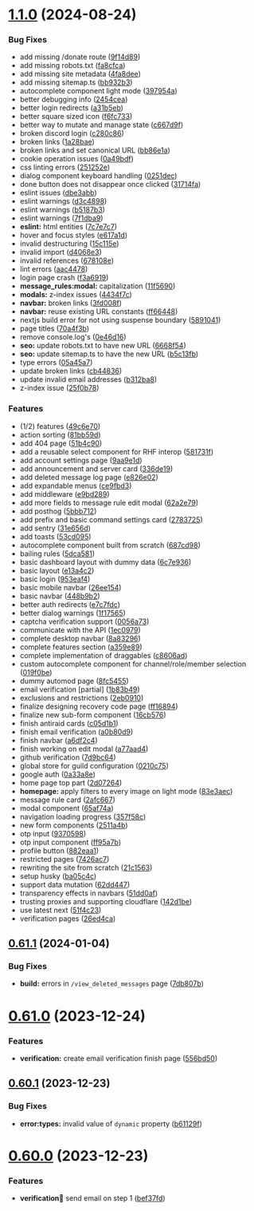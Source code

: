 # [1.1.0](https://github.com/onesoft-sudo/sudobot-dashboard/compare/v0.61.1...v1.1.0) (2024-08-24)


### Bug Fixes

* add missing /donate route ([9f14d89](https://github.com/onesoft-sudo/sudobot-dashboard/commit/9f14d89daed22ced705d7f61c08ff2782f048342))
* add missing robots.txt ([fa8cfca](https://github.com/onesoft-sudo/sudobot-dashboard/commit/fa8cfca43cb182fe13ddf8cacc350bc4d94ffb89))
* add missing site metadata ([4fa8dee](https://github.com/onesoft-sudo/sudobot-dashboard/commit/4fa8deedd7d5a0f159d339f1767d92e5451e713e))
* add missing sitemap.ts ([bb932b3](https://github.com/onesoft-sudo/sudobot-dashboard/commit/bb932b3c2d03bf85708fda55515fa98d0a2eadca))
* autocomplete component light mode ([397954a](https://github.com/onesoft-sudo/sudobot-dashboard/commit/397954a6c2c0d97f518a6c5b2f275b8a24a6c66d))
* better debugging info ([2454cea](https://github.com/onesoft-sudo/sudobot-dashboard/commit/2454cea774df24f872bc6da8756118ae9053971b))
* better login redirects ([a31b5eb](https://github.com/onesoft-sudo/sudobot-dashboard/commit/a31b5eba46d178d0fe8bd6d9ed250b0d498c0b15))
* better square sized icon ([f6fc733](https://github.com/onesoft-sudo/sudobot-dashboard/commit/f6fc733cccc727530988d2d80b672c0f625f9288))
* better way to mutate and manage state ([c667d9f](https://github.com/onesoft-sudo/sudobot-dashboard/commit/c667d9f0d722d79170edb0fe8c6fb6f8aa362ec1))
* broken discord login ([c280c86](https://github.com/onesoft-sudo/sudobot-dashboard/commit/c280c8656531290f51795bb00be67b3a2c7b91a9))
* broken links ([1a28bae](https://github.com/onesoft-sudo/sudobot-dashboard/commit/1a28bae74ab1861611384f85087fb5105dfd79e7))
* broken links and set canonical URL ([bb86e1a](https://github.com/onesoft-sudo/sudobot-dashboard/commit/bb86e1a8cd926eae4086c7d0879b9b0d15e51d36))
* cookie operation issues ([0a49bdf](https://github.com/onesoft-sudo/sudobot-dashboard/commit/0a49bdfa498b16037def0630666e25e65888e991))
* css linting errors ([251252e](https://github.com/onesoft-sudo/sudobot-dashboard/commit/251252eae8c7be0a9f6fc5561272822afe4659d8))
* dialog component keyboard handling ([0251dec](https://github.com/onesoft-sudo/sudobot-dashboard/commit/0251dec68deef1bc9cd8bdb48060ce89468235f8))
* done button does not disappear once clicked ([31714fa](https://github.com/onesoft-sudo/sudobot-dashboard/commit/31714fabd91486da125eb9e88ba80a8d43315371))
* eslint issues ([dbe3abb](https://github.com/onesoft-sudo/sudobot-dashboard/commit/dbe3abba2d9ae454ee97b37baa4a1e7c8003fea3))
* eslint warnings ([d3c4898](https://github.com/onesoft-sudo/sudobot-dashboard/commit/d3c4898a0abe4ccb6b2dcc6c2f403c5b4d9fad7a))
* eslint warnings ([b5187b3](https://github.com/onesoft-sudo/sudobot-dashboard/commit/b5187b33ff1db01de1fbf23a0d941ce7b10bff51))
* eslint warnings ([7f1dba9](https://github.com/onesoft-sudo/sudobot-dashboard/commit/7f1dba92abadf2f9f8d6433f0a304dd9bee51ca0))
* **eslint:** html entities ([7c7e7c7](https://github.com/onesoft-sudo/sudobot-dashboard/commit/7c7e7c732ff64796d9c9e595c00eef4df55b1b6b))
* hover and focus styles ([e617a1d](https://github.com/onesoft-sudo/sudobot-dashboard/commit/e617a1dc49cb8c4ed0599a01a35e5d17d573bb65))
* invalid destructuring ([15c115e](https://github.com/onesoft-sudo/sudobot-dashboard/commit/15c115e87fea610889593b2f562cd739acbbbd4c))
* invalid import ([d4068e3](https://github.com/onesoft-sudo/sudobot-dashboard/commit/d4068e3d2f576aeb62e75c476ce4649459889755))
* invalid references ([678108e](https://github.com/onesoft-sudo/sudobot-dashboard/commit/678108e7109f84733d91d4550c811560c0553838))
* lint errors ([aac4478](https://github.com/onesoft-sudo/sudobot-dashboard/commit/aac44780de1c725c56c48b9ab84fc51487a88b6d))
* login page crash ([f3a6919](https://github.com/onesoft-sudo/sudobot-dashboard/commit/f3a69197d542dff575d2078a9b4fe21727beda95))
* **message_rules:modal:** capitalization ([11f5690](https://github.com/onesoft-sudo/sudobot-dashboard/commit/11f569058205c9e26887238374fa035411478b31))
* **modals:** z-index issues ([4434f7c](https://github.com/onesoft-sudo/sudobot-dashboard/commit/4434f7c439667eb265da5b6146a8ee586bbe4484))
* **navbar:** broken links ([3fd008f](https://github.com/onesoft-sudo/sudobot-dashboard/commit/3fd008f245606b4d6f958985440ed72500e375aa))
* **navbar:** reuse existing URL constants ([ff66448](https://github.com/onesoft-sudo/sudobot-dashboard/commit/ff6644883f94dcf18dcb675ef58074e1ed4ab7eb))
* nextjs build error for not using suspense boundary ([5891041](https://github.com/onesoft-sudo/sudobot-dashboard/commit/5891041d5f9c34b7320d83031ae380a80e7db3f0))
* page titles ([70a4f3b](https://github.com/onesoft-sudo/sudobot-dashboard/commit/70a4f3bcc039dd92aa6665a168338544d83ef73a))
* remove console.log's ([0e46d16](https://github.com/onesoft-sudo/sudobot-dashboard/commit/0e46d167895a25c1ffb0957b4cbdd69526c31ac4))
* **seo:** update robots.txt to have new URL ([6668f54](https://github.com/onesoft-sudo/sudobot-dashboard/commit/6668f5476c92a3b4c35af31f3f84c5b8d0449346))
* **seo:** update sitemap.ts to have the new URL ([b5c13fb](https://github.com/onesoft-sudo/sudobot-dashboard/commit/b5c13fb6db61d8a8b216b7e81465a927337b3de3))
* type errors ([05a45a7](https://github.com/onesoft-sudo/sudobot-dashboard/commit/05a45a7c661058dd4ab0afa1e8c2f3de99e96f2e))
* update broken links ([cb44836](https://github.com/onesoft-sudo/sudobot-dashboard/commit/cb448360e4b5cd5e9ca94fff0a0d732f04a49099))
* update invalid email addresses ([b312ba8](https://github.com/onesoft-sudo/sudobot-dashboard/commit/b312ba8ce6f22bb4df04423b1f3c81cae39f77e5))
* z-index issue ([25f0b78](https://github.com/onesoft-sudo/sudobot-dashboard/commit/25f0b781be6dab70ef2bd6b560e8938dec79b083))


### Features

* (1/2) features ([49c6e70](https://github.com/onesoft-sudo/sudobot-dashboard/commit/49c6e70f9f9a6cf2cad8783e53e28465a6dfbd16))
* action sorting ([81bb59d](https://github.com/onesoft-sudo/sudobot-dashboard/commit/81bb59d17def37bd40a3bbed6d8c639945bcfab3))
* add 404 page ([51b4c90](https://github.com/onesoft-sudo/sudobot-dashboard/commit/51b4c900c8f80440ef9ef10b291414b12728da4e))
* add a reusable select component for RHF interop ([581731f](https://github.com/onesoft-sudo/sudobot-dashboard/commit/581731fa1e55d5c16f325bb7638e160221d021b3))
* add account settings page ([9aa9e1d](https://github.com/onesoft-sudo/sudobot-dashboard/commit/9aa9e1db9b3925d9466a23e0e601f819108016ea))
* add announcement and server card ([336de19](https://github.com/onesoft-sudo/sudobot-dashboard/commit/336de198e8dfc9c25bf59a11cb486fe4b0358fe5))
* add deleted message log page ([e826e02](https://github.com/onesoft-sudo/sudobot-dashboard/commit/e826e022ed09705bf11c8c36cb1bfc84047fe6a2))
* add expandable menus ([ce9fbd3](https://github.com/onesoft-sudo/sudobot-dashboard/commit/ce9fbd37c10654afd64213d23dd95b659da31f66))
* add middleware ([e9bd289](https://github.com/onesoft-sudo/sudobot-dashboard/commit/e9bd289a8389cf423849584d61d683370786ec62))
* add more fields to message rule edit modal ([62a2e79](https://github.com/onesoft-sudo/sudobot-dashboard/commit/62a2e799998b9f20df1c4ac1610c663d8d4dfdf9))
* add posthog ([5bbb712](https://github.com/onesoft-sudo/sudobot-dashboard/commit/5bbb7121e1b02e65754990fb571f6c8b24c1dfd0))
* add prefix and basic command settings card ([2783725](https://github.com/onesoft-sudo/sudobot-dashboard/commit/2783725212633810b605028eff70ca4b52c3626e))
* add sentry ([31e656d](https://github.com/onesoft-sudo/sudobot-dashboard/commit/31e656d09bc63680674a1c82563cc6b6437c159b))
* add toasts ([53cd095](https://github.com/onesoft-sudo/sudobot-dashboard/commit/53cd095ab71debe887e916a70b182196e87ba714))
* autocomplete component built from scratch ([687cd98](https://github.com/onesoft-sudo/sudobot-dashboard/commit/687cd9810a7419eb89d5a390f45d72e1954c6dde))
* bailing rules ([5dca581](https://github.com/onesoft-sudo/sudobot-dashboard/commit/5dca5818ba25cb3a8ad1e5728c171d5a1a077316))
* basic dashboard layout with dummy data ([6c7e936](https://github.com/onesoft-sudo/sudobot-dashboard/commit/6c7e9363881391c083901ad978589f768874cdf9))
* basic layout ([e13a4c2](https://github.com/onesoft-sudo/sudobot-dashboard/commit/e13a4c25d76d74ce5cf76268ad9fc06e01413339))
* basic login ([953eaf4](https://github.com/onesoft-sudo/sudobot-dashboard/commit/953eaf48ecf6a8bb76e451d5795023e549fc7fcd))
* basic mobile navbar ([26ee154](https://github.com/onesoft-sudo/sudobot-dashboard/commit/26ee154e62a4cecd75ecadeafd94d2f5f5472488))
* basic navbar ([448b9b2](https://github.com/onesoft-sudo/sudobot-dashboard/commit/448b9b21aea4cb2b60cc7167a3c777ab6acafae3))
* better auth redirects ([e7c7fdc](https://github.com/onesoft-sudo/sudobot-dashboard/commit/e7c7fdc4b39196c68291f3f2107c7a1e6e73083f))
* better dialog warnings ([1f17565](https://github.com/onesoft-sudo/sudobot-dashboard/commit/1f175655745d8e786eccac93dc244dd4c9b46be5))
* captcha verification support ([0056a73](https://github.com/onesoft-sudo/sudobot-dashboard/commit/0056a734a8030aa7c942e6f4456bb26802e1ec76))
* communicate with the API ([1ec0979](https://github.com/onesoft-sudo/sudobot-dashboard/commit/1ec0979a9ab9f04e121ef2beaf0e782534c67796))
* complete desktop navbar ([8a83296](https://github.com/onesoft-sudo/sudobot-dashboard/commit/8a83296b243463d7f526208d1d21ed0bce4efe19))
* complete features section ([a359e89](https://github.com/onesoft-sudo/sudobot-dashboard/commit/a359e896499214f1236d6a1e0acf9bccdc865397))
* complete implementation of draggables ([c8606ad](https://github.com/onesoft-sudo/sudobot-dashboard/commit/c8606ad5439504782d5bccd1e1903609a3ecceb5))
* custom autocomplete component for channel/role/member selection ([019f0be](https://github.com/onesoft-sudo/sudobot-dashboard/commit/019f0bee10168ed6cb95ab61942b12d41a62adf0))
* dummy automod page ([8fc5455](https://github.com/onesoft-sudo/sudobot-dashboard/commit/8fc5455e9438129ae11fe2b508bf28a7c0c5bd9b))
* email verification [partial] ([1b83b49](https://github.com/onesoft-sudo/sudobot-dashboard/commit/1b83b49400c571771fe0458fbb9bb716597dbb19))
* exclusions and restrictions ([2eb0910](https://github.com/onesoft-sudo/sudobot-dashboard/commit/2eb09105f5e1504a2b1bec543be7b8aa84387f39))
* finalize designing recovery code page ([ff16894](https://github.com/onesoft-sudo/sudobot-dashboard/commit/ff16894a96015764f2d9ca1aff39acc419672c2e))
* finalize new sub-form component ([16cb576](https://github.com/onesoft-sudo/sudobot-dashboard/commit/16cb57676db67c8fd123e220d0901bf3da7786e3))
* finish antiraid cards ([c05d1b1](https://github.com/onesoft-sudo/sudobot-dashboard/commit/c05d1b1931396bcbdec80271a3f78e2d71786e19))
* finish email verification ([a0b80d9](https://github.com/onesoft-sudo/sudobot-dashboard/commit/a0b80d9370536ebc74772e4d3cff512354771532))
* finish navbar ([a6df2c4](https://github.com/onesoft-sudo/sudobot-dashboard/commit/a6df2c4bdb74a6fbaced978e7bec112527e47f46))
* finish working on edit modal ([a77aad4](https://github.com/onesoft-sudo/sudobot-dashboard/commit/a77aad40a5d88d6896eded1587a3af8dfb58d6c9))
* github verification ([7d9bc64](https://github.com/onesoft-sudo/sudobot-dashboard/commit/7d9bc6470b4727381c3b32ff09c30399b3bd749b))
* global store for guild configuration ([0210c75](https://github.com/onesoft-sudo/sudobot-dashboard/commit/0210c75a081528810fb0bb37e7d79eb527fd522e))
* google auth ([0a33a8e](https://github.com/onesoft-sudo/sudobot-dashboard/commit/0a33a8e7b6c61a44abe615e54234bd1f9c4ea21a))
* home page top part ([2d07264](https://github.com/onesoft-sudo/sudobot-dashboard/commit/2d072644c3fbb342c76ce3b116a32e4002e8681c))
* **homepage:** apply filters to every image on light mode ([83e3aec](https://github.com/onesoft-sudo/sudobot-dashboard/commit/83e3aeca6a2d37a56932e607cae8eadaadbcf5af))
* message rule card ([2afc667](https://github.com/onesoft-sudo/sudobot-dashboard/commit/2afc6674337f10baa4a94fa560480d3ad0079726))
* modal component ([65af74a](https://github.com/onesoft-sudo/sudobot-dashboard/commit/65af74a48ef580bac1372439c9471c9657e1ed37))
* navigation loading progress ([357f58c](https://github.com/onesoft-sudo/sudobot-dashboard/commit/357f58c626d0ea9a5e5056dcbf054ecfcedc971e))
* new form components ([2511a4b](https://github.com/onesoft-sudo/sudobot-dashboard/commit/2511a4b3d5cbe7415301e2f783104bc765c8d5fc))
* otp input ([9370598](https://github.com/onesoft-sudo/sudobot-dashboard/commit/9370598f484074b5c1a3187230fe56deafc67e95))
* otp input component ([ff95a7b](https://github.com/onesoft-sudo/sudobot-dashboard/commit/ff95a7b163bbdf6356750f838ded7ed462f72030))
* profile button ([882eaa1](https://github.com/onesoft-sudo/sudobot-dashboard/commit/882eaa151d69b2447963f6041bcd757c59edb3fd))
* restricted pages ([7426ac7](https://github.com/onesoft-sudo/sudobot-dashboard/commit/7426ac7f7d1bfcc541f15c491fecb522ee887670))
* rewriting the site from scratch ([21c1563](https://github.com/onesoft-sudo/sudobot-dashboard/commit/21c1563412c42c9543d20c5f5c8274694bb33168))
* setup husky ([ba05c4c](https://github.com/onesoft-sudo/sudobot-dashboard/commit/ba05c4c680116d857d4abf5adde40d7046429df8))
* support data mutation ([62dd447](https://github.com/onesoft-sudo/sudobot-dashboard/commit/62dd44761ce4ba0cf9c1dd3ab0737130e2a508b9))
* transparency effects in navbars ([51dd0af](https://github.com/onesoft-sudo/sudobot-dashboard/commit/51dd0af81cd0d8978c9958d79d629f76e06a5dae))
* trusting proxies and supporting cloudflare ([142d1be](https://github.com/onesoft-sudo/sudobot-dashboard/commit/142d1be518b6f1a46da5a6a709a3b12c65fc04c0))
* use latest next ([51f4c23](https://github.com/onesoft-sudo/sudobot-dashboard/commit/51f4c230cd9f14cc8beeaea1bc7b94014532c774))
* verification pages ([26ed4ca](https://github.com/onesoft-sudo/sudobot-dashboard/commit/26ed4ca56f8f36732059998083fd888bb63bc211))



## [0.61.1](https://github.com/onesoft-sudo/sudobot-dashboard/compare/v0.61.0...v0.61.1) (2024-01-04)


### Bug Fixes

* **build:** errors in `/view_deleted_messages` page ([7db807b](https://github.com/onesoft-sudo/sudobot-dashboard/commit/7db807bc50f8d672d1fb9f49606df3552d922cb1))



# [0.61.0](https://github.com/onesoft-sudo/sudobot-dashboard/compare/v0.60.1...v0.61.0) (2023-12-24)


### Features

* **verification:** create email verification finish page ([556bd50](https://github.com/onesoft-sudo/sudobot-dashboard/commit/556bd50dbc76d362c06d622fc117c999bf9c64ec))



## [0.60.1](https://github.com/onesoft-sudo/sudobot-dashboard/compare/v0.60.0...v0.60.1) (2023-12-23)


### Bug Fixes

* **error:types:** invalid value of `dynamic` property ([b61129f](https://github.com/onesoft-sudo/sudobot-dashboard/commit/b61129fbbf82cb66392dfab228c0f70879a347ba))



# [0.60.0](https://github.com/onesoft-sudo/sudobot-dashboard/compare/v0.59.1...v0.60.0) (2023-12-23)


### Features

* **verification:email:** send email on step 1 ([bef37fd](https://github.com/onesoft-sudo/sudobot-dashboard/commit/bef37fdf16dc6be9f53e5cb9e69ebc7f59030616))



